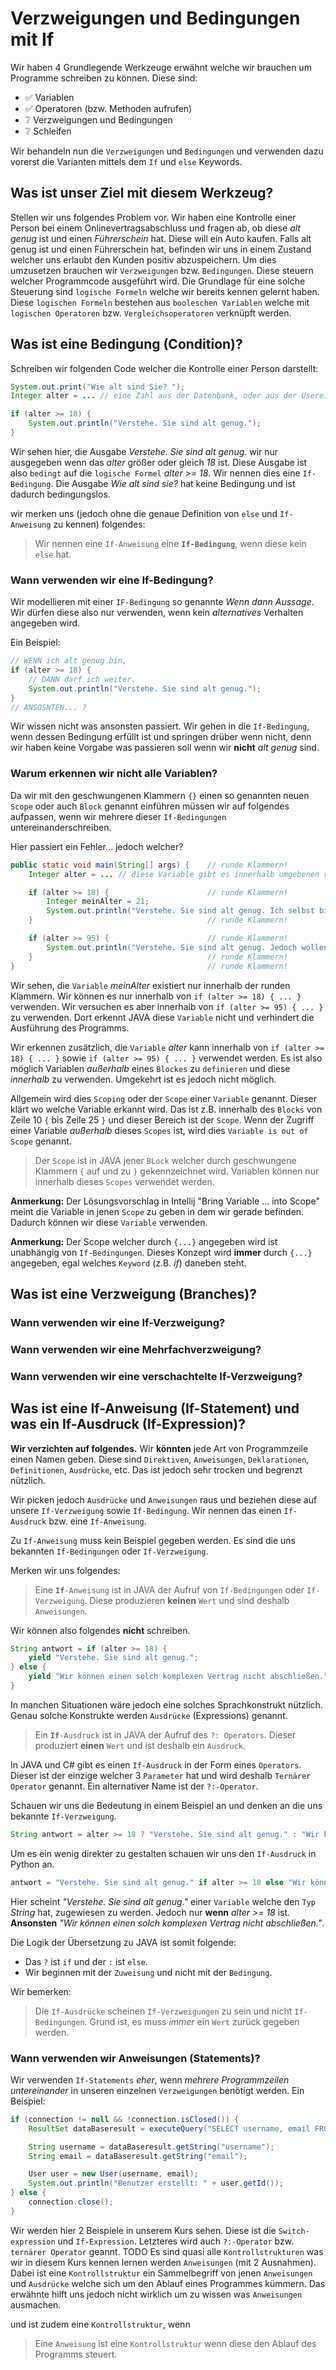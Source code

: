 # Verzweigungen und Bedingungen mit If

Wir haben 4 Grundlegende Werkzeuge erwähnt welche wir brauchen um Programme schreiben zu können.
Diese sind:
* ✅ Variablen 
* ✅ Operatoren (bzw. Methoden aufrufen) 
* ❔ Verzweigungen und Bedingungen
* ❔ Schleifen

Wir behandeln nun die ``Verzweigungen`` und ``Bedingungen`` und verwenden dazu vorerst die Varianten mittels dem ``If`` und ``else`` Keywords.

## Was ist unser Ziel mit diesem Werkzeug?
Stellen wir uns folgendes Problem vor. Wir haben eine Kontrolle einer Person bei einem Onlinevertragsabschluss und fragen ab, ob diese *alt genug* ist und einen *Führerschein* hat. Diese will ein Auto kaufen. Falls alt genug ist und einen Führerschein hat, befinden wir uns in einem Zustand welcher uns erlaubt den Kunden positiv abzuspeichern. Um dies umzusetzen brauchen wir ``Verzweigungen`` bzw. ``Bedingungen``. Diese steuern welcher Programmcode ausgeführt wird. Die Grundlage für eine solche Steuerung sind `logische Formeln` welche wir bereits kennen gelernt haben. Diese ``logischen Formeln`` bestehen aus ``booleschen Variablen`` welche mit ``logischen Operatoren`` bzw. ``Vergleichsoperatoren`` verknüpft werden. 

## Was ist eine Bedingung (Condition)?
Schreiben wir folgenden Code welcher die Kontrolle einer Person darstellt:

```java
System.out.print("Wie alt sind Sie? ");
Integer alter = ... // eine Zahl aus der Datenbank, oder aus der Usereingabe mittels Scanner.

if (alter >= 18) {
    System.out.println("Verstehe. Sie sind alt genug.");
}
```

Wir sehen hier, die Ausgabe *Verstehe. Sie sind alt genug.* wir nur ausgegeben wenn das *alter* größer oder gleich *18* ist. Diese Ausgabe ist also ``bedingt`` auf die ``logische Formel`` *alter >= 18*. Wir nennen dies eine ``If-Bedingung``. Die Ausgabe *Wie alt sind sie?* hat keine Bedingung und ist dadurch bedingungslos.

wir merken uns (jedoch ohne die genaue Definition von ``else`` und ``If-Anweisung`` zu kennen) folgendes:
> Wir nennen eine ``If-Anweisung`` eine **``If-Bedingung``**, wenn diese kein ``else`` hat.

### Wann verwenden wir eine If-Bedingung?
Wir modellieren mit einer ``IF-Bedingung`` so genannte *Wenn dann Aussage*. Wir dürfen diese also nur verwenden, wenn kein *alternatives* Verhalten angegeben wird. 

Ein Beispiel:
```java
// WENN ich alt genug bin, 
if (alter >= 18) {
    // DANN darf ich weiter.
    System.out.println("Verstehe. Sie sind alt genug.");
}
// ANSOSNTEN... ?
```

Wir wissen nicht was ansonsten passiert. Wir gehen in die ``If-Bedingung``, wenn dessen Bedingung erfüllt ist und springen drüber wenn nicht, denn wir haben keine Vorgabe was passieren soll wenn wir **nicht** *alt genug* sind.

### Warum erkennen wir nicht alle Variablen?
Da wir mit den geschwungenen Klammern ``{}`` einen so genannten neuen ``Scope`` oder auch ``Block`` genannt einführen müssen wir auf folgendes aufpassen, wenn wir mehrere dieser ``If-Bedingungen`` untereinanderschreiben.

Hier passiert ein Fehler... jedoch welcher?
```java
public static void main(String[] args) {    // runde Klammern!
    Integer alter = ... // diese Variable gibt es innerhalb umgebenen runden Klammern, bedeutet in der main methode

    if (alter >= 18) {                      // runde Klammern!
        Integer meinAlter = 21;
        System.out.println("Verstehe. Sie sind alt genug. Ich selbst bin " + meinAlter);
    }                                       // runde Klammern!

    if (alter >= 95) {                      // runde Klammern!
        System.out.println("Verstehe. Sie sind alt genug. Jedoch wollen Sie noch Autofahren? Ich selbst bin " + meinAlter);
    }                                       // runde Klammern!
}                                           // runde Klammern!
```

Wir sehen, die ``Variable`` *meinAlter* existiert nur innerhalb der runden Klammern. Wir können es nur innerhalb von ``if (alter >= 18) { ... }`` verwenden. Wir versuchen es aber innerhalb von ``if (alter >= 95) { ... }`` zu verwenden. Dort erkennt JAVA diese ``Variable`` nicht und verhindert die Ausführung des Programms. 

Wir erkennen zusätzlich, die ``Variable`` *alter* kann innerhalb von ``if (alter >= 18) { ... }`` sowie ``if (alter >= 95) { ... }`` verwendet werden. Es ist also möglich Variablen *außerhalb* eines ``Blockes`` zu ``definieren`` und diese *innerhalb* zu verwenden. Umgekehrt ist es jedoch nicht möglich. 

Allgemein wird dies ``Scoping`` oder der ``Scope`` einer ``Variable`` genannt. Dieser klärt wo welche Variable erkannt wird. Das ist z.B. innerhalb des ``Blocks`` von Zeile 10 ``{`` bis Zeile 25 ``}`` und dieser Bereich ist der ``Scope``. Wenn der Zugriff einer Variable *außerhalb* dieses ``Scopes`` ist, wird dies ``Variable is out of Scope`` genannt.

> Der ``Scope`` ist in JAVA jener ``BLock`` welcher durch geschwungene Klammern ``{`` auf und zu ``}`` gekennzeichnet wird. Variablen können nur innerhalb dieses ``Scopes`` verwendet werden.

**Anmerkung:** Der Lösungsvorschlag in Intellij "Bring Variable ... into Scope" meint die Variable in jenen ``Scope`` zu geben in dem wir gerade befinden. Dadurch können wir diese ``Variable`` verwenden. 

**Anmerkung:** Der Scope welcher durch ``{...}`` angegeben wird ist unabhängig von ``If-Bedingungen``. Dieses Konzept wird **immer** durch ``{...}`` angegeben, egal welches ``Keyword`` (z.B. *if*) daneben steht.

## Was ist eine Verzweigung (Branches)?
### Wann verwenden wir eine If-Verzweigung?
### Wann verwenden wir eine Mehrfachverzweigung?
### Wann verwenden wir eine verschachtelte If-Verzweigung?

## Was ist eine If-Anweisung (If-Statement) und was ein If-Ausdruck (If-Expression)?
**Wir verzichten auf folgendes.** Wir **könnten** jede Art von Programmzeile einen Namen geben. Diese sind ``Direktiven``, ``Anweisungen``, ``Deklarationen``, ``Definitionen``, ``Ausdrücke``, etc. Das ist jedoch sehr trocken und begrenzt nützlich.

Wir picken jedoch ``Ausdrücke`` und ``Anweisungen`` raus und beziehen diese auf unsere ``If-Verzweigung`` sowie ``If-Bedingung``. Wir nennen das einen ``If-Ausdruck`` bzw. eine ``If-Anweisung``. 

Zu ``If-Anweisung`` muss kein Beispiel gegeben werden. Es sind die uns bekannten ``If-Bedingungen`` oder ``If-Verzweigung``.

Merken wir uns folgendes:
> Eine **``If``**``-Anweisung`` ist in JAVA der Aufruf von ``If-Bedingungen`` oder ``If-Verzweigung``. Diese produzieren **keinen** ``Wert`` und sind deshalb ``Anweisungen``.

Wir können also folgendes **nicht** schreiben. 
```java
String antwort = if (alter >= 18) {
    yield "Verstehe. Sie sind alt genug.";
} else {
    yield "Wir können einen solch komplexen Vertrag nicht abschließen."
}
```

In manchen Situationen wäre jedoch eine solches Sprachkonstrukt nützlich. Genau solche Konstrukte werden ``Ausdrücke`` (Expressions) genannt. 

> Ein **``If``**``-Ausdruck`` ist in JAVA der Aufruf des ``?: Operators``. Dieser produziert **einen** ``Wert`` und ist deshalb ein ``Ausdruck``.

In JAVA und C# gibt es einen ``If-Ausdruck`` in der Form eines ``Operators``. Dieser ist der einzige welcher 3 ``Parameter`` hat und wird deshalb ``Ternärer Operator`` genannt. Ein alternativer Name ist der ``?:-Operator``.

Schauen wir uns die Bedeutung in einem Beispiel an und denken an die uns bekannte ``If-Verzweigung``.

```java
String antwort = alter >= 18 ? "Verstehe. Sie sind alt genug." : "Wir können einen solch komplexen Vertrag nicht abschließen.";
```

Um es ein wenig direkter zu gestalten schauen wir uns den ``If-Ausdruck`` in Python an.
```python
antwort = "Verstehe. Sie sind alt genug." if alter >= 18 else "Wir können einen solch komplexen Vertrag nicht abschließen."
```

Hier scheint *"Verstehe. Sie sind alt genug."* einer ``Variable`` welche den ``Typ`` *String* hat, zugewiesen zu werden. Jedoch nur **wenn** *alter >= 18* ist. **Ansonsten** *"Wir können einen solch komplexen Vertrag nicht abschließen."*.

Die Logik der Übersetzung zu JAVA ist somit folgende: 
* Das ``?`` ist ``if`` und der ``:`` ist ``else``.
* Wir beginnen mit der ``Zuweisung`` und nicht mit der ``Bedingung``.

Wir bemerken:
> Die ``If-Ausdrücke`` scheinen ``If-Verzweigungen`` zu sein und nicht ``If-Bedingungen``. Grund ist, es muss *immer* ein ``Wert`` zurück gegeben werden.



### Wann verwenden wir Anweisungen (Statements)?
Wir verwenden ``If-Statements`` *eher*, wenn *mehrere Programmzeilen untereinander* in unseren einzelnen ``Verzweigungen`` benötigt werden.
Ein Beispiel:

```java
if (connection != null && !connection.isClosed()) {
    ResultSet dataBaseresult = executeQuery("SELECT username, email FROM users WHERE id = 1");

    String username = dataBaseresult.getString("username");
    String email = dataBaseresult.getString("email");

    User user = new User(username, email);
    System.out.println("Benutzer erstellt: " + user.getId());
} else {
    connection.close();
}
```

Wir werden hier 2 Beispiele in unserem Kurs sehen. Diese ist die ``Switch-expression`` und ``If-Expression``. Letzteres wird auch ``?:-Operator`` bzw. ``ternärer Operator`` geannt.
 TODO
Es sind quasi alle ``Kontrollstrukturen`` was wir in diesem Kurs kennen lernen werden ``Anweisungen`` (mit 2 Ausnahmen). Dabei ist eine ``Kontrollstruktur`` ein Sammelbegriff von jenen ``Anweisungen`` und ``Ausdrücke`` welche sich um den Ablauf eines Programmes kümmern. Das erwähnte hilft uns jedoch nicht wirklich um zu wissen was ``Anweisungen`` ausmachen. 


und ist zudem eine ``Kontrollstruktur``, wenn
> Eine ``Anweisung`` ist eine ``Kontrollstruktur`` wenn diese den Ablauf des Programms steuert.

